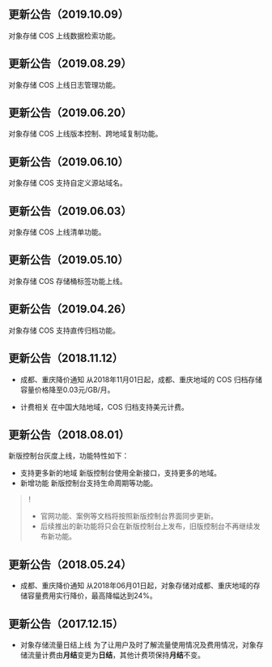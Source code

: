 ## 更新公告（2019.10.09）
对象存储 COS 上线数据检索功能。

## 更新公告（2019.08.29）
对象存储 COS 上线日志管理功能。

## 更新公告（2019.06.20）
对象存储 COS 上线版本控制、跨地域复制功能。

## 更新公告（2019.06.10）
对象存储 COS 支持自定义源站域名。

## 更新公告（2019.06.03）
对象存储 COS 上线清单功能。

## 更新公告（2019.05.10）
对象存储 COS 存储桶标签功能上线。

## 更新公告（2019.04.26）
对象存储 COS 支持直传归档功能。

## 更新公告（2018.11.12）
- 成都、重庆降价通知
从2018年11月01日起，成都、重庆地域的 COS 归档存储容量价格降至0.03元/GB/月。

- 计费相关
在中国大陆地域，COS 归档支持美元计费。

## 更新公告（2018.08.01）
新版控制台灰度上线，功能特性如下：
- 支持更多新的地域
新版控制台使用全新接口，支持更多的地域。
- 新增功能
新版控制台支持生命周期等功能。

>!
> - 官网功能、案例等文档将按照新版控制台界面同步更新。
> - 后续推出的新功能将只会在新版控制台上发布，旧版控制台不再继续发布新功能。

## 更新公告（2018.05.24）
- 成都、重庆降价通知
从2018年06月01日起，对象存储对成都、重庆地域的存储容量费用实行降价，最高降幅达到24%。

## 更新公告（2017.12.15）
- 对象存储流量日结上线
为了让用户及时了解流量使用情况及费用情况，对象存储流量计费由**月结**变更为**日结**，其他计费项保持**月结**不变。
